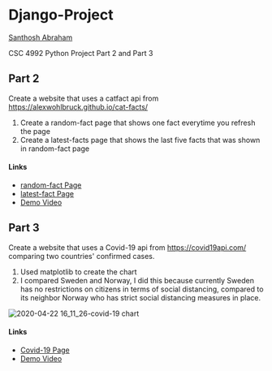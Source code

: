 # Django-Project
[Santhosh Abraham](https://github.com/santhosh3000/Django-Project)

CSC 4992 Python Project Part 2 and Part 3

## Part 2
Create a website that uses a catfact api from https://alexwohlbruck.github.io/cat-facts/
1. Create a random-fact page that shows one fact everytime you refresh the page
2. Create a latest-facts page that shows the last five facts that was shown in random-fact page
#### Links
* [random-fact Page](http://santhosh3000.pythonanywhere.com/catfacts/random-fact)
* [latest-fact Page](http://santhosh3000.pythonanywhere.com/catfacts/latest-facts)
* [Demo Video](https://www.youtube.com/watch?v=YdK6SePec68)

## Part 3
Create a website that uses a Covid-19 api from https://covid19api.com/ comparing two countries' confirmed cases.
1. Used matplotlib to create the chart
2. I compared Sweden and Norway, I did this because currently Sweden has no restrictions on citizens in terms of social distancing, compared to its neighbor Norway who has strict social distancing measures in place. 

![2020-04-22 16_11_26-covid-19 chart](https://user-images.githubusercontent.com/33672419/80028933-f86b1080-84b3-11ea-8384-5dd47b6e6d75.png)

#### Links
* [Covid-19 Page](http://santhosh3000.pythonanywhere.com/covid19/chart)
* [Demo Video](https://www.youtube.com/watch?v=9n2Urxp6xlI)
